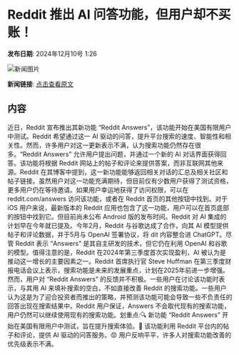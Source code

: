 # Reddit 推出 AI 问答功能，但用户却不买账！

**发布日期**: 2024年12月10号 1:26

![新闻图片](https://upload.chinaz.com/2024/1210/6386941951730629536064112.png)

**新闻链接**: [点击查看原文](https://www.aibase.com/zh/news/13805)

## 内容

近日，Reddit 宣布推出其新功能 “Reddit Answers”，该功能开始在美国有限用户中测试。Reddit 希望通过这一 AI 驱动的问答，提升平台搜索的速度、智能性和相关性。然而，许多用户对这一更新表示不满，认为搜索功能仍然存在很多。“Reddit Answers” 允许用户提出问题，并通过一个新的 AI 对话界面获得回答。该功能将根据 Reddit 网站上的帖子和评论来提供答案，而非互联网其他来源。Reddit 在其博客中提到，这一新功能能够返回相关对话的汇总及相关社区和帖子链接。虽然用户对这一功能充满期待，但目前仅有少数用户获得了测试资格，更多用户仍在等待邀请。如果用户幸运地获得了访问权限，可以在 reddit.com/answers 访问该功能，或者在 Reddit 首页的其他按钮中找到。对于 iOS 用户来说，最新版本的 Reddit 应用也包含了这一功能，用户可以在首页底部的按钮中找到它。但目前尚未公布 Android 版的发布时间。Reddit 对 AI 集成的计划早在今年就已提及。今年2月，Reddit 与谷歌达成了合作，向其 AI 模型提供帖子和评论数据，并于5月与 OpenAI 签署协议，将 dit 内容整合进 ChatGPT。尽管 Reddit 表示 “Answers” 是其自主研发的技术，但它仍在利用 OpenAI 和谷歌的模型。值得注意的是，Reddit 在2024年第三季度首次实现盈利，AI 被认为是推动这一增长的主要因素之一。Reddit 首席执行官 Steve Huffman 在第三季度财报电话会议上表示，搜索功能是未来的发展重点，计划在2025年前进一步增强。然而，用户对 “Reddit Answers” 的反馈并不积极。一些用户在讨论该功能时表示，与其用 AI 来填补搜索的空白，不如直接改善 Reddit 的搜索功能。一些用户认为这是为了迎合投资者而推出的策略，并预测该功能可能会导致一些不负责任的回答出现在搜索结果中。Reddit 用户保证，Answers 不会取代现有的搜索功能，用户仍然可以继续使用现有的搜索功能。划重点:🔍 新功能 “Reddit Answers” 开始在美国有限用户中测试，旨在提升搜索体验。🤖 该功能利用 Reddit 平台内的帖子和评论，提供 AI 驱动的问答服务。😟 用户反响平平，许多人对搜索功能改善的优先级表示不满。
